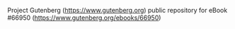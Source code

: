 Project Gutenberg (https://www.gutenberg.org) public repository for
eBook #66950 (https://www.gutenberg.org/ebooks/66950)
